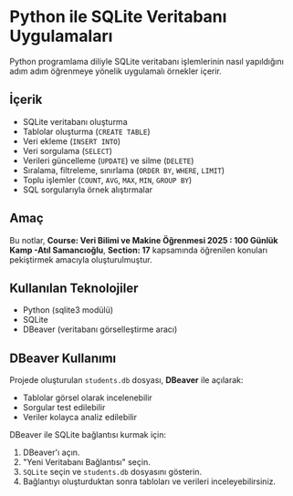 # Python ile SQLite Veritabanı Uygulamaları

Python programlama diliyle SQLite veritabanı işlemlerinin nasıl yapıldığını adım adım öğrenmeye yönelik uygulamalı örnekler içerir.

## İçerik

- SQLite veritabanı oluşturma
- Tablolar oluşturma (`CREATE TABLE`)
- Veri ekleme (`INSERT INTO`)
- Veri sorgulama (`SELECT`)
- Verileri güncelleme (`UPDATE`) ve silme (`DELETE`)
- Sıralama, filtreleme, sınırlama (`ORDER BY`, `WHERE`, `LIMIT`)
- Toplu işlemler (`COUNT`, `AVG`, `MAX`, `MIN`, `GROUP BY`)
- SQL sorgularıyla örnek alıştırmalar

## Amaç

Bu notlar, **Course: Veri Bilimi ve Makine Öğrenmesi 2025 : 100 Günlük Kamp -Atıl Samancıoğlu**, **Section: 17** kapsamında öğrenilen konuları pekiştirmek amacıyla oluşturulmuştur.

## Kullanılan Teknolojiler

- Python (sqlite3 modülü)
- SQLite
- DBeaver (veritabanı görselleştirme aracı)

## DBeaver Kullanımı

Projede oluşturulan `students.db` dosyası, **DBeaver** ile açılarak:
- Tablolar görsel olarak incelenebilir
- Sorgular test edilebilir
- Veriler kolayca analiz edilebilir

DBeaver ile SQLite bağlantısı kurmak için:
1. DBeaver'ı açın.
2. "Yeni Veritabanı Bağlantısı" seçin.
3. `SQLite` seçin ve `students.db` dosyasını gösterin.
4. Bağlantıyı oluşturduktan sonra tabloları ve verileri inceleyebilirsiniz.
